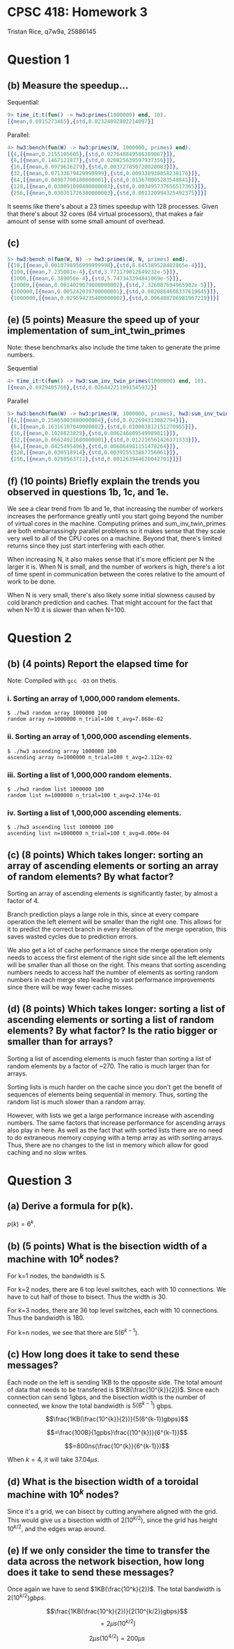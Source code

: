 # CPSC 418: Homework 3

Tristan Rice, q7w9a, 25886145

# Question 1

## (b) Measure the speedup...

Sequential:

```erlang
9> time_it:t(fun() -> hw3:primes(1000000) end, 10).
[{mean,0.6915273465},{std,0.02324092802214097}]
```

Parallel:

```erlang
4> hw3:bench(fun(W) -> hw3:primes(W, 1000000, primes) end).
[{4,[{mean,0.2155105605},{std,0.027648849586389867}]},
 {8,[{mean,0.1467121877},{std,0.020825639597937356}]},
 {16,[{mean,0.0979616279},{std,0.003727850728028083}]},
 {32,[{mean,0.07133679429999999},{std,0.009338938858238176}]},
 {64,[{mean,0.04987700180000001},{std,0.013670005283548841}]},
 {128,[{mean,0.030091090400000003},{std,0.003495737656517365}]},
 {256,[{mean,0.030351726300000003},{std,0.001120994325492375}]}]
```
It seems like there's about a 23 times speedup with 128 processes. Given that
there's about 32 cores (64 virtual processors), that makes a fair amount of
sense with some small amount of overhead.

## (c)

```erlang
5> hw3:bench_n(fun(W, N) -> hw3:primes(W, N, primes) end).
[{10,[{mean,0.0010798956999999998},{std,8.645389528482865e-4}]},
 {100,[{mean,7.235081e-4},{std,3.771179012649232e-5}]},
 {1000,[{mean,6.389056e-4},{std,5.747343394841069e-5}]},
 {10000,[{mean,0.0014029079000000002},{std,7.326087694965982e-5}]},
 {100000,[{mean,0.005242039700000001},{std,0.0020864608337619645}]},
 {1000000,[{mean,0.029594235400000002},{std,0.006488786981967219}]}]
```

## (e) (5 points) Measure the speed up of your implementation of sum_int_twin_primes

Note: these benchmarks also include the time taken to generate the prime numbers.

Sequential

```erlang
4> time_it:t(fun() -> hw3:sum_inv_twin_primes(1000000) end, 10).
[{mean,0.6929405766},{std,0.026442211991545932}]
```

Parallel

```erlang
5> hw3:bench(fun(W) -> hw3:primes(W, 1000000, primes), hw3:sum_inv_twin_primes(W, primes) end).
[{4,[{mean,0.25865003880000004},{std,0.022694313082794}]},
 {8,[{mean,0.16316187040000002},{std,0.010083812151270955}]},
 {16,[{mean,0.1028823829},{std,0.006246809549989811}]},
 {32,[{mean,0.06624921680000001},{std,0.012216561426371333}]},
 {64,[{mean,0.0425495496},{std,0.006864981151478264}]},
 {128,[{mean,0.030518914},{std,0.003925533867756061}]},
 {256,[{mean,0.0288563711},{std,0.001263944620042701}]}]
```

## (f) (10 points) Briefly explain the trends you observed in questions 1b, 1c, and 1e.

We see a clear trend from 1b and 1e, that increasing the number of workers
increases the performance greatly until you start going beyond the number of
virtual cores in the machine. Computing primes and sum_inv_twin_primes are
both embarrassingly parallel problems so it makes sense that they scale very well
to all of the CPU cores on a machine. Beyond that, there's limited returns since
they just start interfering with each other.

When increasing N, it also makes sense that it's more efficient per N the larger
it is. When N is small, and the number of workers is high, there's a lot of time
spent in communication between the cores relative to the amount of work to be
done.

When N is very small, there's also likely some initial slowness caused by cold
branch prediction and caches. That might account for the fact that when N=10 it
is slower than when N=100.

# Question 2

## (b) (4 points) Report the elapsed time for

Note: Compiled with `gcc -O3` on thetis.

### i. Sorting an array of 1,000,000 random elements.

```
$ ./hw3 random array 1000000 100
random array n=1000000 n_trial=100 t_avg=7.868e-02
```

### ii. Sorting an array of 1,000,000 ascending elements.

```
$ ./hw3 ascending array 1000000 100
ascending array n=1000000 n_trial=100 t_avg=2.112e-02
```

### iii. Sorting a list of 1,000,000 random elements.

```
$ ./hw3 random list 1000000 100
random list n=1000000 n_trial=100 t_avg=2.174e-01
```

### iv. Sorting a list of 1,000,000 ascending elements.

```
$ ./hw3 ascending list 1000000 100
ascending list n=1000000 n_trial=100 t_avg=8.000e-04
```

## (c) (8 points) Which takes longer: sorting an array of ascending elements or sorting an array of random elements? By what factor?

Sorting an array of ascending elements is significantly faster, by almost a
factor of 4.

Branch prediction plays a large role in this, since at every compare operation
the left element will be smaller than the right one. This allows for it to
predict the correct branch in every iteration of the merge operation, this saves
wasted cycles due to prediction errors.

We also get a lot of cache performance since the merge operation only needs to
access the first element of the right side since all the left elements will be
smaller than all those on the right. This means that sorting ascending numbers
needs to access half the number of elements as sorting random numbers in each
merge step leading to vast performance improvements since there will be way
fewer cache misses.

## (d) (8 points) Which takes longer: sorting a list of ascending elements or sorting a list of random elements? By what factor? Is the ratio bigger or smaller than for arrays?

Sorting a list of ascending elements is much faster than sorting a list of
random elements by a factor of ~270. The ratio is much larger than for arrays.

Sorting lists is much harder on the cache since you don't get the benefit of
sequences of elements being sequential in memory. Thus, sorting the random list
is much slower than a random array.

However, with lists we get a large performance increase with ascending numbers.
The same factors that increase performance for ascending arrays also play in
here. As well as the fact that with sorted lists there are no need to do
extraneous memory copying with a temp array as with sorting arrays. Thus, there
are no changes to the list in memory which allow for good caching and no slow
writes.


# Question 3

## (a) Derive a formula for p(k).

$p(k) = 6^k$.

## (b) (5 points) What is the bisection width of a machine with $10^k$ nodes?

For k=1 nodes, the bandwidth is 5.

For k=2 nodes, there are 6 top level switches, each with 10 connections. We have
to cut half of those to bisect. Thus the width is 30.

For k=3 nodes, there are 36 top level switches, each with 10 connections.
Thus the bandwidth is 180.

For k=n nodes, we see that there are $5(6^{k-1})$.

## (c) How long does it take to send these messages?

Each node on the left is sending 1KB to the opposite side. The total amount of
data that needs to be transfered is $1KB(\frac{10^{k}}{2})$. Since each
connection can send 1gbps, and the bisection width is the number of connected,
we know the total bandwidth is $5(6^{k-1})$ gbps.

$$\frac{1KB(\frac{10^{k}}{2})}{5(6^{k-1})gbps}$$

$$=\frac{100B}{1gpbs}\frac{(10^{k})}{6^{k-1}}$$

$$=800ns(\frac{10^{k}}{6^{k-1}})$$

When $k=4$, it will take $37.04\mu s$.

## (d) What is the bisection width of a toroidal machine with $10^k$ nodes?

Since it's a grid, we can bisect by cutting anywhere aligned with the grid. This
would give us a bisection width of $2(10^{k/2})$, since the grid has height
$10^{k/2}$, and the edges wrap around.

## (e)  If we only consider the time to transfer the data across the network bisection, how long does it take to send these messages?

Once again we have to send $1KB(\frac{10^k}{2})$.
The total bandwidth is $2(10^{k/2})gbps$.

$$\frac{1KB(\frac{10^k}{2})}{2(10^{k/2})gbps}$$
$$=2\mu s (10^{k/2})$$

$$ 2\mu s (10^{4/2}) = 200 \mu s$$

